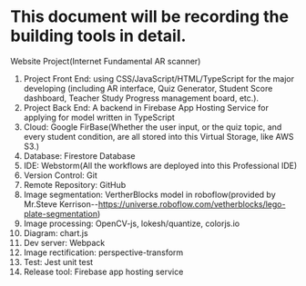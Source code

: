 # This document will be recording the building tools in detail.

Website Project(Internet Fundamental AR scanner)

1. Project Front End: using CSS/JavaScript/HTML/TypeScript for the major developing 
(including AR interface, Quiz Generator, Student Score dashboard, Teacher Study Progress management board, etc.).
2. Project Back End: A backend in Firebase App Hosting Service for applying for model written in TypeScript
3. Cloud: Google FirBase(Whether the user input, or the quiz topic, and every student condition, are all 
 stored into this Virtual Storage, like AWS S3.)
4. Database: Firestore Database
5. IDE: Webstorm(All the workflows are deployed into this Professional IDE)
6. Version Control: Git
7. Remote Repository: GitHub  
8. Image segmentation: VertherBlocks model in roboflow(provided by Mr.Steve Kerrison--https://universe.roboflow.com/vetherblocks/lego-plate-segmentation)
9. Image processing: OpenCV-js, lokesh/quantize, colorjs.io
10. Diagram: chart.js
12. Dev server: Webpack
13. Image rectification: perspective-transform  
14. Test: Jest unit test
15. Release tool: Firebase app hosting service
